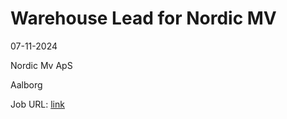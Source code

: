 # Warehouse Lead for Nordic MV
07-11-2024

Nordic Mv ApS

Aalborg

Job URL: [link](https://www.jobindex.dk/jobannonce/h1514244/warehouse-lead-for-nordic-mv)


